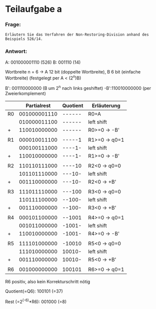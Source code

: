 # Teilaufgabe a

### Frage:

    Erläutern Sie das Verfahren der Non-Restoring-Division anhand des Beispiels 526/14.

### Antwort:

A: 001000001110 (526)
B: 001110 (14)

Wortbreite n = 6 -> A 12 bit (doppelte Wortbreite), B 6 bit (einfache Wortbreite)
(festgelegt per A < (2<sup>n</sup>)B)

B': 001110000000 (B um 2<sup>n</sup> nach links geshiftet)
-B':110010000000 (per Zweierkomplement)

|     | Partialrest  | Quotient | Erläuterung   |
| --- | ------------ | -------- | ------------- |
| R0  | 001000001110 | ------   | R0=A          |
|     | 010000011100 | ------   | left shift    |
| +   | 110010000000 | ------   | R0>=0 -> -B'  |
|     |              |          |               |
| R1  | 000010011100 | -----1   | R1>=0 -> q0=1 |
|     | 000100111000 | ----1-   | left shift    |
| +   | 110010000000 | ----1-   | R1>=0 -> -B'  |
|     |              |          |               |
| R2  | 110110111000 | ----10   | R2<0 -> q0=0  |
|     | 101101110000 | ---10-   | left shift    |
| +   | 001110000000 | ---10-   | R2<0 -> +B'   |
|     |              |          |               |
| R3  | 111011110000 | ---100   | R3<0 -> q0=0  |
|     | 110111100000 | --100-   | left shift    |
| +   | 001110000000 | --100-   | R3<0 -> +B'   |
|     |              |          |               |
| R4  | 000101100000 | --1001   | R4>=0 -> q0=1 |
|     | 001011000000 | -1001-   | left shift    |
| +   | 110010000000 | -1001-   | R4>=0 -> -B'  |
|     |              |          |               |
| R5  | 111101000000 | -10010   | R5<0 -> q0=0  |
|     | 111010000000 | 10010-   | left shift    |
| +   | 001110000000 | 10010-   | R5<0 -> +B'   |
|     |              |          |               |
| R6  | 001000000000 | 100101   | R6>=0 -> q0=1 |

R6 positiv, also kein Korrekturschritt nötig

Quotient(=Q6): 100101 (=37)

Rest (=2<sup>(-6)</sup>\*R6): 001000 (=8)

